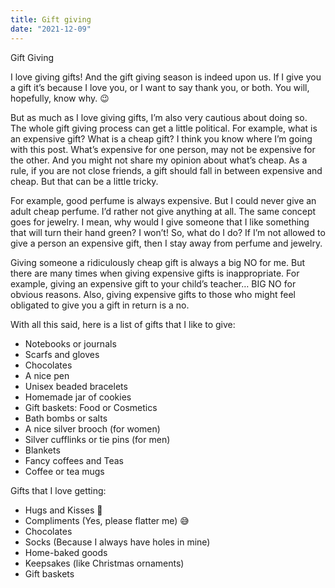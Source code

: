 ```yaml
---
title: Gift giving
date: "2021-12-09"
---
```


Gift Giving

I love giving gifts! And the gift giving season is indeed upon us. If I give you a gift it’s because I love you, or I want to say thank you, or both. You will, hopefully, know why. 😉

But as much as I love giving gifts, I’m also very cautious about doing so. The whole gift giving process can get a little political. For example, what is an expensive gift? What is a cheap gift? 
I think you know where I’m going with this post. What’s expensive for one person, may not be expensive for the other. And you might not share my opinion about what’s cheap. As a rule, if you are not close friends, a gift should fall in between expensive and cheap. But that can be a little tricky. 

For example, good perfume is always expensive. But I could never give an adult cheap perfume. I’d rather not give anything at all. The same concept goes for jewelry. I mean, why would I give someone that I like something that will turn their hand green? I won’t!  So, what do I do? If I’m not allowed to give a person an expensive gift, then I stay away from perfume and jewelry. 

Giving someone a ridiculously cheap gift is always a big NO for me. But there are many times when giving expensive gifts is inappropriate. For example, giving an expensive gift to your child’s teacher… BIG NO for obvious reasons. Also, giving expensive gifts to those who might feel obligated to give you a gift in return is a no. 

With all this said, here is a list of gifts that I like to give:

* Notebooks or journals
* Scarfs and gloves
* Chocolates
* A nice pen
* Unisex beaded bracelets 
* Homemade jar of cookies
* Gift baskets: Food or Cosmetics
* Bath bombs or salts
* A nice silver brooch (for women) 
* Silver cufflinks or tie pins (for men)
* Blankets
* Fancy coffees and Teas 
* Coffee or tea mugs

Gifts that I love getting:
* Hugs and Kisses 🥰
* Compliments (Yes, please flatter me) 😅
* Chocolates
* Socks (Because I always have holes in mine)
* Home-baked goods
* Keepsakes (like Christmas ornaments)
* Gift baskets
